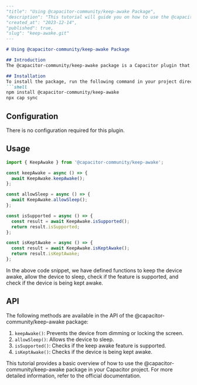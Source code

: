 ```md
---
"title": "Using @capacitor-community/keep-awake Package",
"description": "This tutorial will guide you on how to use the @capacitor-community/keep-awake package to prevent devices from dimming or locking the screen.",
"created_at": "2023-12-14",
"published": true,
"slug": "keep-awake.git"
---

# Using @capacitor-community/keep-awake Package

## Introduction
The @capacitor-community/keep-awake package is a Capacitor plugin that prevents devices from dimming or locking the screen. This tutorial will walk you through the installation, configuration, and usage of this package.

## Installation
To install the package, run the following command in your project directory:
```shell
npm install @capacitor-community/keep-awake
npx cap sync
```

## Configuration
There is no configuration required for this plugin. 

## Usage
```typescript
import { KeepAwake } from '@capacitor-community/keep-awake';

const keepAwake = async () => {
  await KeepAwake.keepAwake();
};

const allowSleep = async () => {
  await KeepAwake.allowSleep();
};

const isSupported = async () => {
  const result = await KeepAwake.isSupported();
  return result.isSupported;
};

const isKeptAwake = async () => {
  const result = await KeepAwake.isKeptAwake();
  return result.isKeptAwake;
};
```
In the above code snippet, we have defined functions to keep the device awake, allow the device to sleep, check if the feature is supported, and check if the device is being kept awake.

## API
The following methods are available in the API of the @capacitor-community/keep-awake package:

1. `keepAwake()`: Prevents the device from dimming or locking the screen.
2. `allowSleep()`: Allows the device to sleep.
3. `isSupported()`: Checks if the keep awake feature is supported.
4. `isKeptAwake()`: Checks if the device is being kept awake.

This tutorial provides a basic overview of how to use the @capacitor-community/keep-awake package in your Capacitor project. For more detailed information, refer to the official documentation.
```  